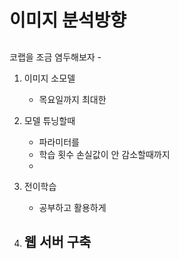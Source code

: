 # 이미지 분석방향 

## 

코랩을 조금 염두해보자 
    - 

1. 이미지 소모델 
    - 목요일까지 최대한 


2. 모델 튜닝할때 
    - 파라미터를 
    - 학습 횟수 손실값이 안 감소할때까지
    -  

3. 전이학습
    - 공부하고 활용하게 

4. 웹 서버 구축 
    - 